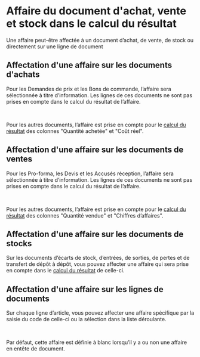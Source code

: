 # Affaire du document d'achat, vente et stock dans le calcul du résultat


Une affaire peut-être affectée à un document d’achat, de vente, de stock 
 ou directement sur une ligne de document


## Affectation d'une affaire sur les documents d'achats


Pour les Demandes de prix et les Bons de commande, l’affaire sera sélectionnée 
 à titre d’information. Les lignes de ces documents ne sont pas prises 
 en compte dans le calcul du résultat de l’affaire.


 


Pour les autres documents, l’affaire est prise en compte pour le [calcul du résultat](FicheOngletRealiseResultats.md) des colonnes 
 "Quantité achetée" et "Coût réel".


## Affectation d'une affaire sur les documents de ventes


Pour les Pro-forma, les Devis et les Accusés réception, l’affaire sera 
 sélectionnée à titre d’information. Les lignes de ces documents ne sont 
 pas prises en compte dans le calcul du résultat de l’affaire.


 


Pour les autres documents, l’affaire est prise en compte pour le [calcul du résultat](FicheOngletRealiseResultats.md) des colonnes 
 "Quantité vendue" et "Chiffres d’affaires".


## Affectation d'une affaire sur les documents de stocks


Sur les documents d’écarts de stock, d’entrées, de sorties, de pertes 
 et de transfert de dépôt à dépôt, vous pouvez affecter une affaire qui 
 sera prise en compte dans le [calcul du 
 résultat](FicheOngletRealiseResultats.md) de celle-ci.


## Affectation d'une affaire sur les lignes de documents


Sur chaque ligne d’article, vous pouvez affecter une affaire spécifique 
 par la saisie du code de celle-ci ou la sélection dans la liste déroulante.


 


Par défaut, cette affaire est définie à blanc lorsqu’il y a ou non une 
 affaire en entête de document.


